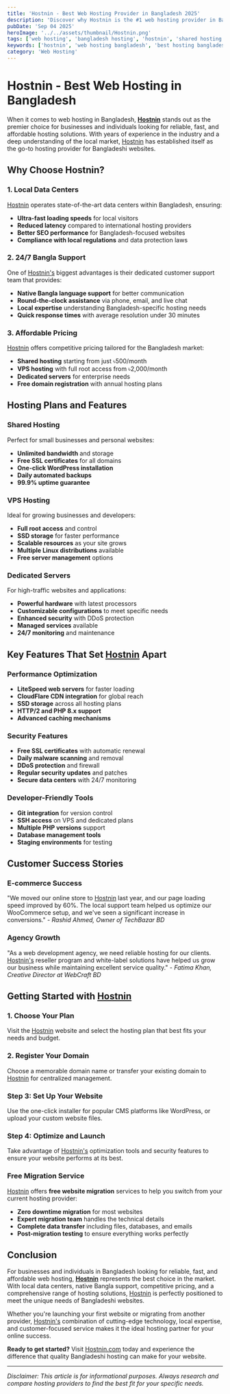 ```yaml
---
title: 'Hostnin - Best Web Hosting Provider in Bangladesh 2025'
description: 'Discover why Hostnin is the #1 web hosting provider in Bangladesh. Get reliable, fast, and affordable hosting with local data centers, 24/7 Bangla support, and 99.9% uptime guarantee.'
pubDate: 'Sep 04 2025'
heroImage: '../../assets/thumbnail/Hostnin.png'
tags: ['web hosting', 'bangladesh hosting', 'hostnin', 'shared hosting', 'vps hosting', 'domain registration', 'website hosting', 'local hosting', 'bangla support', 'affordable hosting']
keywords: ['hostnin', 'web hosting bangladesh', 'best hosting bangladesh', 'bangladesh web hosting', 'local hosting provider', 'bangla support hosting', 'cheap hosting bangladesh', 'reliable hosting', 'fast hosting bangladesh', 'hosting review']
category: 'Web Hosting'
---
```


# Hostnin - Best Web Hosting in Bangladesh

When it comes to web hosting in Bangladesh, **[Hostnin](https://my.hostnin.com/aff.php?aff=700)** stands out as the premier choice for businesses and individuals looking for reliable, fast, and affordable hosting solutions. With years of experience in the industry and a deep understanding of the local market, [Hostnin](https://my.hostnin.com/aff.php?aff=700) has established itself as the go-to hosting provider for Bangladeshi websites.

## Why Choose Hostnin?

### 1. Local Data Centers
[Hostnin](https://my.hostnin.com/aff.php?aff=700) operates state-of-the-art data centers within Bangladesh, ensuring:
- **Ultra-fast loading speeds** for local visitors
- **Reduced latency** compared to international hosting providers
- **Better SEO performance** for Bangladesh-focused websites
- **Compliance with local regulations** and data protection laws

### 2. 24/7 Bangla Support
One of [Hostnin's](https://my.hostnin.com/aff.php?aff=700) biggest advantages is their dedicated customer support team that provides:
- **Native Bangla language support** for better communication
- **Round-the-clock assistance** via phone, email, and live chat
- **Local expertise** understanding Bangladesh-specific hosting needs
- **Quick response times** with average resolution under 30 minutes

### 3. Affordable Pricing
[Hostnin](https://my.hostnin.com/aff.php?aff=700) offers competitive pricing tailored for the Bangladesh market:
- **Shared hosting** starting from just ৳500/month
- **VPS hosting** with full root access from ৳2,000/month
- **Dedicated servers** for enterprise needs
- **Free domain registration** with annual hosting plans

## Hosting Plans and Features

### Shared Hosting
Perfect for small businesses and personal websites:
- **Unlimited bandwidth** and storage
- **Free SSL certificates** for all domains
- **One-click WordPress installation**
- **Daily automated backups**
- **99.9% uptime guarantee**

### VPS Hosting
Ideal for growing businesses and developers:
- **Full root access** and control
- **SSD storage** for faster performance
- **Scalable resources** as your site grows
- **Multiple Linux distributions** available
- **Free server management** options

### Dedicated Servers
For high-traffic websites and applications:
- **Powerful hardware** with latest processors
- **Customizable configurations** to meet specific needs
- **Enhanced security** with DDoS protection
- **Managed services** available
- **24/7 monitoring** and maintenance

## Key Features That Set [Hostnin](https://my.hostnin.com/aff.php?aff=700) Apart

### Performance Optimization
- **LiteSpeed web servers** for faster loading
- **CloudFlare CDN integration** for global reach
- **SSD storage** across all hosting plans
- **HTTP/2 and PHP 8.x support**
- **Advanced caching mechanisms**

### Security Features
- **Free SSL certificates** with automatic renewal
- **Daily malware scanning** and removal
- **DDoS protection** and firewall
- **Regular security updates** and patches
- **Secure data centers** with 24/7 monitoring

### Developer-Friendly Tools
- **Git integration** for version control
- **SSH access** on VPS and dedicated plans
- **Multiple PHP versions** support
- **Database management tools**
- **Staging environments** for testing

## Customer Success Stories

### E-commerce Success
"We moved our online store to [Hostnin](https://my.hostnin.com/aff.php?aff=700) last year, and our page loading speed improved by 60%. The local support team helped us optimize our WooCommerce setup, and we've seen a significant increase in conversions." - *Rashid Ahmed, Owner of TechBazar BD*

### Agency Growth
"As a web development agency, we need reliable hosting for our clients. [Hostnin's](https://my.hostnin.com/aff.php?aff=700) reseller program and white-label solutions have helped us grow our business while maintaining excellent service quality." - *Fatima Khan, Creative Director at WebCraft BD*

## Getting Started with [Hostnin](https://my.hostnin.com/aff.php?aff=700)

### 1. Choose Your Plan
Visit the [Hostnin](https://my.hostnin.com/aff.php?aff=700) website and select the hosting plan that best fits your needs and budget.

### 2. Register Your Domain
Choose a memorable domain name or transfer your existing domain to [Hostnin](https://my.hostnin.com/aff.php?aff=700) for centralized management.

### Step 3: Set Up Your Website
Use the one-click installer for popular CMS platforms like WordPress, or upload your custom website files.

### Step 4: Optimize and Launch
Take advantage of [Hostnin's](https://my.hostnin.com/aff.php?aff=700) optimization tools and security features to ensure your website performs at its best.

### Free Migration Service

[Hostnin](https://my.hostnin.com/aff.php?aff=700) offers **free website migration** services to help you switch from your current hosting provider:
- **Zero downtime migration** for most websites
- **Expert migration team** handles the technical details
- **Complete data transfer** including files, databases, and emails
- **Post-migration testing** to ensure everything works perfectly

## Conclusion

For businesses and individuals in Bangladesh looking for reliable, fast, and affordable web hosting, **[Hostnin](https://my.hostnin.com/aff.php?aff=700)** represents the best choice in the market. With local data centers, native Bangla support, competitive pricing, and a comprehensive range of hosting solutions, [Hostnin](https://my.hostnin.com/aff.php?aff=700) is perfectly positioned to meet the unique needs of Bangladeshi websites.

Whether you're launching your first website or migrating from another provider, [Hostnin's](https://my.hostnin.com/aff.php?aff=700) combination of cutting-edge technology, local expertise, and customer-focused service makes it the ideal hosting partner for your online success.

**Ready to get started?** Visit [Hostnin.com](https://my.hostnin.com/aff.php?aff=700) today and experience the difference that quality Bangladeshi hosting can make for your website.

---

*Disclaimer: This article is for informational purposes. Always research and compare hosting providers to find the best fit for your specific needs.*